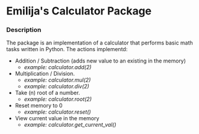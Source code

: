 # Emilija's Calculator Package

### Description
The package is an implementation of a calculator that performs basic math tasks written in Python. The actions implementd:

* Addition / Subtraction (adds new value to an existing in the memory)
    - *example: calculator.add(2)*
* Multiplication / Division.
    - *example: calculator.mul(2)*
    - *example: calculator.div(2)*
* Take (n) root of a number.
    - *example: calculator.root(2)*
* Reset memory to 0
    - *example: calculator.reset()*
* View current value in the memory
    - *example: calculator.get_current_val()*